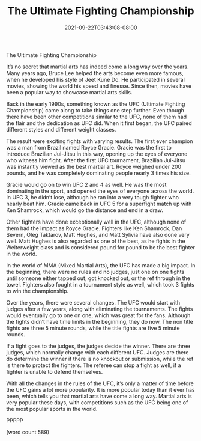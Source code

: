 ﻿---
title: "The Ultimate Fighting Championship"
date: 2021-09-22T03:43:08-08:00
description: "Martial Arts Tips for Web Success"
featured_image: "/images/Martial Arts.jpg"
tags: ["Martial Arts"]
---

The Ultimate Fighting Championship

It’s no secret that martial arts has indeed come a long way over the years.  Many years ago, Bruce Lee helped the arts become even more famous, when he developed his style of Jeet Kune Do.  He participated in several movies, showing the world his speed and finesse.  Since then, movies have been a popular way to showcase martial arts skills.

Back in the early 1990s, something known as the UFC (Ultimate Fighting Championship) came along to take things one step further.  Even though there have been other competitions similar to the UFC, none of them had the flair and the dedication as UFC did.  When it first began, the UFC paired different styles and different weight classes.

The result were exciting fights with varying results.  The first ever champion was a man from Brazil named Royce Gracie.  Gracie was the first to introduce Brazilian Jui-Jitsu in this way, opening up the eyes of everyone who witness him fight.  After the first UFC tournament, Brazilian Jui-Jitsu was instantly viewed as the best martial art. Royce weighed under 200 pounds, and he was completely dominating people nearly 3 times his size.

Gracie would go on to win UFC 2 and 4 as well.  He was the most dominating in the sport, and opened the eyes of everyone across the world.  In UFC 3, he didn’t lose, although he ran into a very tough fighter who nearly beat him.  Gracie came back in UFC 5 for a superfight match up with Ken Shamrock, which would go the distance and end in a draw.

Other fighters have done exceptionally well in the UFC, although none of them had the impact as Royce Gracie.  Fighters like Ken Shamrock, Dan Severn, Oleg Taktarov, Matt Hughes, and Matt Sylivia have also done very well.  Matt Hughes is also regarded as one of the best, as he fights in the Welterweight class and is considered pound for pound to be the best fighter in the world.

In the world of MMA (Mixed Martial Arts), the UFC has made a big impact.  In the beginning, there were no rules and no judges, just one on one fights until someone either tapped out, got knocked out, or the ref through in the towel.  Fighters also fought in a tournament style as well, which took 3 fights to win the championship.

Over the years, there were several changes.  The UFC would start with judges after a few years, along with eliminating the tournaments.  The fights would eventually go to one on one, which was great for the fans.  Although the fights didn’t have time limits in the beginning, they do now.  The non title fights are three 5 minute rounds, while the title fights are five 5 minute rounds.

If a fight goes to the judges, the judges decide the winner.  There are three judges, which normally change with each different UFC.  Judges are there do determine the winner if there is no knockout or submission, while the ref is there to protect the fighters.  The referee can stop a fight as well, if a fighter is unable to defend themselves.

With all the changes in the rules of the UFC, it’s only a matter of time before the UFC gains a lot more popularity.  It is more popular today than it ever has been, which tells you that martial arts have come a long way.  Martial arts is very popular these days, with competitions such as the UFC being one of the most popular sports in the world.

PPPPP

(word count 589)
